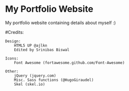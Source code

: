# My Portfolio Website

My portfolio website containing details about myself :)



#Credits:
	
	Design:
		HTML5 UP @ajlkn
		Edited by Srinibas Biswal

	Icons:
		Font Awesome (fortawesome.github.com/Font-Awesome)

	Other:
		jQuery (jquery.com)
		Misc. Sass functions (@HugoGiraudel)
		Skel (skel.io)
